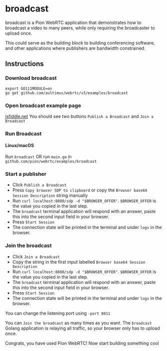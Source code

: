 # broadcast
broadcast is a Pion WebRTC application that demonstrates how to broadcast a video to many peers, while only requiring the broadcaster to upload once.

This could serve as the building block to building conferencing software, and other applications where publishers are bandwidth constrained.

## Instructions
### Download broadcast
```
export GO111MODULE=on
go get github.com/aultimus/webrtc/v3/examples/broadcast
```

### Open broadcast example page
[jsfiddle.net](https://jsfiddle.net/us4h58jx/) You should see two buttons `Publish a Broadcast` and `Join a Broadcast`

### Run Broadcast
#### Linux/macOS
Run `broadcast` OR run `main.go` in `github.com/pion/webrtc/examples/broadcast`

### Start a publisher

* Click `Publish a Broadcast`
* Press `Copy browser SDP to clipboard` or copy the `Browser base64 Session Description` string manually
* Run `curl localhost:8080/sdp -d "$BROWSER_OFFER"`. `$BROWSER_OFFER` is the value you copied in the last step.
* The `broadcast` terminal application will respond with an answer, paste this into the second input field in your browser.
* Press `Start Session`
* The connection state will be printed in the terminal and under `logs` in the browser.

### Join the broadcast
* Click `Join a Broadcast`
* Copy the string in the first input labelled `Browser base64 Session Description`
* Run `curl localhost:8080/sdp -d "$BROWSER_OFFER"`. `$BROWSER_OFFER` is the value you copied in the last step.
* The `broadcast` terminal application will respond with an answer, paste this into the second input field in your browser.
* Press `Start Session`
* The connection state will be printed in the terminal and under `logs` in the browser.

You can change the listening port using `-port 8011`

You can `Join the broadcast` as many times as you want. The `broadcast` Golang application is relaying all traffic, so your browser only has to upload once.

Congrats, you have used Pion WebRTC! Now start building something cool
